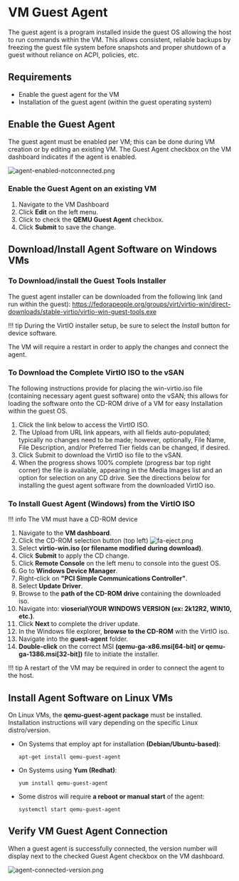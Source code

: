 # VM Guest Agent
The guest agent is a program installed inside the guest OS allowing the host to run commands within the VM. This allows consistent, reliable backups by freezing the guest file system before snapshots and proper shutdown of a guest without reliance on ACPI, policies, etc.

## Requirements
- Enable the guest agent for the VM 
- Installation of the guest agent (within the guest operating system)

## Enable the Guest Agent
The guest agent must be enabled per VM; this can be done during VM creation or by editing an existing VM. The Guest Agent checkbox on the VM dashboard indicates if the agent is enabled.

![agent-enabled-notconnected.png](/product-guide/screenshots/agent-enabled-notconnected.png)

### Enable the Guest Agent on an existing VM
1. Navigate to the VM Dashboard
2. Click **Edit** on the left menu.
3. Click to check the **QEMU Guest Agent** checkbox.
4. Click **Submit** to save the change.

## Download/Install Agent Software on Windows VMs

### To Download/install the Guest Tools Installer
The guest agent installer can be downloaded from the following link (and run within the guest): <a href="https://fedorapeople.org/groups/virt/virtio-win/direct-downloads/stable-virtio/virtio-win-guest-tools.exe" target="_blank">https://fedorapeople.org/groups/virt/virtio-win/direct-downloads/stable-virtio/virtio-win-guest-tools.exe</a>

!!! tip
    During the VirtIO installer setup, be sure to select the *Install* button for device software.

The VM will require a restart in order to apply the changes and connect the agent.

### To Download the Complete VirtIO ISO to the vSAN
The following instructions provide for placing the win-virtio.iso file (containing necessary agent guest software) onto the vSAN; this allows for loading the software onto the CD-ROM drive of a VM for easy Installation within the guest OS.
1. Click the link below to access the VirtIO ISO.
2. The Upload from URL link appears, with all fields auto-populated; typically no changes need to be made; however, optionally, File Name, File Description, and/or Preferred Tier fields can be changed, if desired.
3. Click Submit to download the VirtIO iso file to the vSAN.
4. When the progress shows 100% complete (progress bar top right corner) the file is available, appearing in the Media Images list and an option for selection on any CD drive.
See the directions below for installing the guest agent software from the downloaded VirtIO iso.

### To Install Guest Agent (Windows) from the VirtIO ISO
!!! info
    The VM must have a CD-ROM device

1. Navigate to the **VM dashboard**.
2. Click the CD-ROM selection button (top left)
![fa-eject.png](/product-guide/screenshots/fa-eject.png)
3. Select **virtio-win.iso (or filename modified during download)**.
4. Click **Submit** to apply the CD change.
5. Click **Remote Console** on the left menu to console into the guest OS.
6. Go to **Windows Device Manager**.
7. Right-click on **"PCI Simple Communications Controller"**.
8. Select **Update Driver**.
9. Browse to the **path of the CD-ROM drive** containing the downloaded iso.
10. Navigate into: **vioserial\YOUR WINDOWS VERSION (ex: 2k12R2, WIN10, etc.)**.
11. Click **Next** to complete the driver update.
12. In the Windows file explorer, **browse to the CD-ROM** with the VirtIO iso.
13. Navigate into the **guest-agent** folder.
14. **Double-click** on the correct MSI **(qemu-ga-x86.msi[64-bit] or qemu-ga-1386.msi[32-bit])** file to initiate the installer.

!!! tip
    A restart of the VM may be required in order to connect the agent to the host.

## Install Agent Software on Linux VMs
On Linux VMs, the **qemu-guest-agent package** must be installed. Installation instructions will vary depending on the specific Linux distro/version.

- On Systems that employ apt for installation **(Debian/Ubuntu-based)**:
    ```
    apt-get install qemu-guest-agent
    ```

- On Systems using **Yum (Redhat)**:
    ```
    yum install qemu-guest-agent
    ```
  
- Some distros will require **a reboot or manual start** of the agent:
    ```
    systemctl start qemu-guest-agent
    ```

## Verify VM Guest Agent Connection
When a guest agent is successfully connected, the version number will display next to the checked Guest Agent checkbox on the VM dashboard.

![agent-connected-version.png](/product-guide/screenshots/agent-connected-version.png)